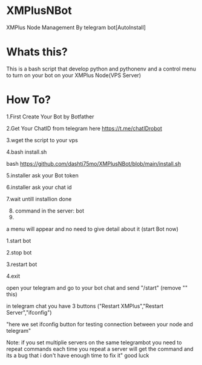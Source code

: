 # XMPlusNBot
XMPlus Node Management By telegram bot[AutoInstall]
# Whats this?
This is a bash script that develop python and pythonenv and a control menu to turn on your bot on your XMPlus Node(VPS Server)
# How To?
1.First Create Your Bot by Botfather

2.Get Your ChatID from telegram here https://t.me/chatIDrobot

3.wget the script to your vps

4.bash install.sh

 bash https://github.com/dashti75mo/XMPlusNBot/blob/main/install.sh
 
5.installer ask your Bot token

6.installer ask your chat id

7.wait untill installion done

8. command in the server: bot
9. 
 a menu will appear and no need to give detail about it
(start Bot now)

 1.start bot
   
 2.stop bot
 
 3.restart bot
 
 4.exit
 
open your telegram and go to your bot chat and send  "/start"  (remove "" this)

 in telegram chat you have 3 buttons ("Restart XMPlus","Restart Server","ifconfig")
 
"here we set ifconfig button for testing connection between your node and telegram"

 Note: if you set multiplie servers on the same telegrambot you need to repeat commands each time you repeat a server will get the command and its a bug that i don't have enough time to fix it" good luck
